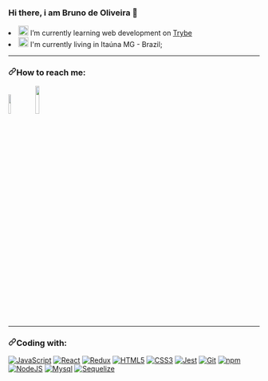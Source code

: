 ### Hi there, i am Bruno de Oliveira 👋

<li><g-emoji class="g-emoji" alias="telescope" fallback-src="https://github.githubassets.com/images/icons/emoji/unicode/1f52d.png"><img class="emoji" alt="telescope" height="20" width="20" src="https://github.githubassets.com/images/icons/emoji/unicode/1f52d.png"></g-emoji> I’m currently learning web development on <a href="https://www.betrybe.com/" rel="nofollow">Trybe</a></li>

<li><g-emoji class="g-emoji" alias="house" fallback-src="https://github.githubassets.com/images/icons/emoji/unicode/1f3e0.png"><img class="emoji" alt="house" height="20" width="20" src="https://github.githubassets.com/images/icons/emoji/unicode/1f3e0.png"></g-emoji> I'm currently living in Itaúna MG - Brazil;</li>


<hr>

<div dir="auto">
  <h3 dir="auto"><a id="user-content-how-to-reach-me" class="anchor" aria-hidden="true" href="#how-to-reach-me"><svg class="octicon octicon-link" viewBox="0 0 16 16" version="1.1" width="16" height="16" aria-hidden="true"><path fill-rule="evenodd" d="M7.775 3.275a.75.75 0 001.06 1.06l1.25-1.25a2 2 0 112.83 2.83l-2.5 2.5a2 2 0 01-2.83 0 .75.75 0 00-1.06 1.06 3.5 3.5 0 004.95 0l2.5-2.5a3.5 3.5 0 00-4.95-4.95l-1.25 1.25zm-4.69 9.64a2 2 0 010-2.83l2.5-2.5a2 2 0 012.83 0 .75.75 0 001.06-1.06 3.5 3.5 0 00-4.95 0l-2.5 2.5a3.5 3.5 0 004.95 4.95l1.25-1.25a.75.75 0 00-1.06-1.06l-1.25 1.25a2 2 0 01-2.83 0z"></path></svg></a>How to reach me:</h3>
  <a href="mailto:historia.brunooliveira1993@gmail.com"><img src="https://cdn.icon-icons.com/icons2/2530/PNG/512/gmail_button_icon_151848.png" data-canonical-src="https://img.shields.io/badge/Microsoft_Outlook-0078D4?style=for-the-badge&amp;logo=microsoft-outlook&amp;logoColor=white" style="width: 10%;"></a>
  <a href="https://www.linkedin.com/in/bruno-oliveira-silva/" rel="nofollow"><img src="https://cdn.icon-icons.com/icons2/2530/PNG/512/linkedin_button_icon_151847.png" style="width: 12%"></a> 
</div>

<hr>

<h3 dir="auto"><a id="user-content-coding-with" class="anchor" aria-hidden="true" href="#coding-with"><svg class="octicon octicon-link" viewBox="0 0 16 16" version="1.1" width="16" height="16" aria-hidden="true"><path fill-rule="evenodd" d="M7.775 3.275a.75.75 0 001.06 1.06l1.25-1.25a2 2 0 112.83 2.83l-2.5 2.5a2 2 0 01-2.83 0 .75.75 0 00-1.06 1.06 3.5 3.5 0 004.95 0l2.5-2.5a3.5 3.5 0 00-4.95-4.95l-1.25 1.25zm-4.69 9.64a2 2 0 010-2.83l2.5-2.5a2 2 0 012.83 0 .75.75 0 001.06-1.06 3.5 3.5 0 00-4.95 0l-2.5 2.5a3.5 3.5 0 004.95 4.95l1.25-1.25a.75.75 0 00-1.06-1.06l-1.25 1.25a2 2 0 01-2.83 0z"></path></svg></a>Coding with:</h3>

<p dir="auto"><a target="_blank" rel="noopener noreferrer nofollow" href="https://camo.githubusercontent.com/a1309b252e82434062012a8073fa9fc1416a96289b7ca11555577b9fbe1cf03e/68747470733a2f2f696d672e736869656c64732e696f2f62616467652f2d4a6176615363726970742d2532334637444631433f7374796c653d666c61742d737175617265266c6f676f3d6a617661736372697074266c6f676f436f6c6f723d303030303030266c6162656c436f6c6f723d25323346374446314326636f6c6f723d253233464643453541"><img src="https://camo.githubusercontent.com/a1309b252e82434062012a8073fa9fc1416a96289b7ca11555577b9fbe1cf03e/68747470733a2f2f696d672e736869656c64732e696f2f62616467652f2d4a6176615363726970742d2532334637444631433f7374796c653d666c61742d737175617265266c6f676f3d6a617661736372697074266c6f676f436f6c6f723d303030303030266c6162656c436f6c6f723d25323346374446314326636f6c6f723d253233464643453541" alt="JavaScript" data-canonical-src="https://img.shields.io/badge/-JavaScript-%23F7DF1C?style=flat-square&amp;logo=javascript&amp;logoColor=000000&amp;labelColor=%23F7DF1C&amp;color=%23FFCE5A" style="max-width: 100%;"></a>
<a target="_blank" rel="noopener noreferrer nofollow" href="https://camo.githubusercontent.com/152fc37c5684e92ac2e1ef87972125aa94156e171955530e0e0805bbf54f8ada/68747470733a2f2f696d672e736869656c64732e696f2f62616467652f2d52656163742d3731353963313f7374796c653d666c61742d737175617265266c6f676f3d7265616374266c6f676f436f6c6f723d666666666666"><img src="https://camo.githubusercontent.com/152fc37c5684e92ac2e1ef87972125aa94156e171955530e0e0805bbf54f8ada/68747470733a2f2f696d672e736869656c64732e696f2f62616467652f2d52656163742d3731353963313f7374796c653d666c61742d737175617265266c6f676f3d7265616374266c6f676f436f6c6f723d666666666666" alt="React" data-canonical-src="https://img.shields.io/badge/-React-7159c1?style=flat-square&amp;logo=react&amp;logoColor=ffffff" style="max-width: 100%;"></a>
<a target="_blank" rel="noopener noreferrer nofollow" href="https://camo.githubusercontent.com/b62d7433bfd927df47d9c072ae8fc4b9164c8e3d45078c19086b1f16ca3ebae6/68747470733a2f2f696d672e736869656c64732e696f2f62616467652f2d52656475782d3631444146423f7374796c653d666c61742d737175617265266c6f676f3d7265647578266c6f676f436f6c6f723d366134646166"><img src="https://camo.githubusercontent.com/b62d7433bfd927df47d9c072ae8fc4b9164c8e3d45078c19086b1f16ca3ebae6/68747470733a2f2f696d672e736869656c64732e696f2f62616467652f2d52656475782d3631444146423f7374796c653d666c61742d737175617265266c6f676f3d7265647578266c6f676f436f6c6f723d366134646166" alt="Redux" data-canonical-src="https://img.shields.io/badge/-Redux-61DAFB?style=flat-square&amp;logo=redux&amp;logoColor=6a4daf" style="max-width: 100%;"></a>
<a target="_blank" rel="noopener noreferrer nofollow" href="https://camo.githubusercontent.com/9a7c8c4ee62739436a191706be9f786a813dc377ce778522da198cb94874dc22/68747470733a2f2f696d672e736869656c64732e696f2f62616467652f2d48544d4c352d2532334534344432373f7374796c653d666c61742d737175617265266c6f676f3d68746d6c35266c6f676f436f6c6f723d666666666666"><img src="https://camo.githubusercontent.com/9a7c8c4ee62739436a191706be9f786a813dc377ce778522da198cb94874dc22/68747470733a2f2f696d672e736869656c64732e696f2f62616467652f2d48544d4c352d2532334534344432373f7374796c653d666c61742d737175617265266c6f676f3d68746d6c35266c6f676f436f6c6f723d666666666666" alt="HTML5" data-canonical-src="https://img.shields.io/badge/-HTML5-%23E44D27?style=flat-square&amp;logo=html5&amp;logoColor=ffffff" style="max-width: 100%;"></a>
<a target="_blank" rel="noopener noreferrer nofollow" href="https://camo.githubusercontent.com/19d98ab99fe0a1a5c00ef27920be3ada8548f2476877db0598960ac2a5f8788d/68747470733a2f2f696d672e736869656c64732e696f2f62616467652f2d435353332d2532333135373242363f7374796c653d666c61742d737175617265266c6f676f3d63737333"><img src="https://camo.githubusercontent.com/19d98ab99fe0a1a5c00ef27920be3ada8548f2476877db0598960ac2a5f8788d/68747470733a2f2f696d672e736869656c64732e696f2f62616467652f2d435353332d2532333135373242363f7374796c653d666c61742d737175617265266c6f676f3d63737333" alt="CSS3" data-canonical-src="https://img.shields.io/badge/-CSS3-%231572B6?style=flat-square&amp;logo=css3" style="max-width: 100%;"></a>
<a target="_blank" rel="noopener noreferrer nofollow" href="https://camo.githubusercontent.com/cc953977699cc82ff40767038a31149bb33dc59d3f5f82111e03ac6397c41c55/68747470733a2f2f696d672e736869656c64732e696f2f62616467652f2d4a6573742d2532334637444631433f7374796c653d666c61742d737175617265266c6f676f3d6a657374266c6f676f436f6c6f723d303030303030266c6162656c436f6c6f723d25323346374446314326636f6c6f723d253233464643453541"><img src="https://camo.githubusercontent.com/cc953977699cc82ff40767038a31149bb33dc59d3f5f82111e03ac6397c41c55/68747470733a2f2f696d672e736869656c64732e696f2f62616467652f2d4a6573742d2532334637444631433f7374796c653d666c61742d737175617265266c6f676f3d6a657374266c6f676f436f6c6f723d303030303030266c6162656c436f6c6f723d25323346374446314326636f6c6f723d253233464643453541" alt="Jest" data-canonical-src="https://img.shields.io/badge/-Jest-%23F7DF1C?style=flat-square&amp;logo=jest&amp;logoColor=000000&amp;labelColor=%23F7DF1C&amp;color=%23FFCE5A" style="max-width: 100%;"></a>
<a target="_blank" rel="noopener noreferrer nofollow" href="https://camo.githubusercontent.com/c5d0c3ab3bb7d56038dcfa868b056ed7b2bd119579bd4cf4d1123244adc74bca/68747470733a2f2f696d672e736869656c64732e696f2f62616467652f2d4769742d2532334630353033323f7374796c653d666c61742d737175617265266c6f676f3d676974266c6f676f436f6c6f723d253233666666666666"><img src="https://camo.githubusercontent.com/c5d0c3ab3bb7d56038dcfa868b056ed7b2bd119579bd4cf4d1123244adc74bca/68747470733a2f2f696d672e736869656c64732e696f2f62616467652f2d4769742d2532334630353033323f7374796c653d666c61742d737175617265266c6f676f3d676974266c6f676f436f6c6f723d253233666666666666" alt="Git" data-canonical-src="https://img.shields.io/badge/-Git-%23F05032?style=flat-square&amp;logo=git&amp;logoColor=%23ffffff" style="max-width: 100%;"></a>
<a target="_blank" rel="noopener noreferrer nofollow" href="https://camo.githubusercontent.com/c86fa899f92cd5c3be75287bba2e72e8554e59ad3e2fce7e1b3642b96a8097e0/68747470733a2f2f696d672e736869656c64732e696f2f6e706d2f762f6e706d2e7376673f6c6f676f3d6e706d"><img src="https://camo.githubusercontent.com/c86fa899f92cd5c3be75287bba2e72e8554e59ad3e2fce7e1b3642b96a8097e0/68747470733a2f2f696d672e736869656c64732e696f2f6e706d2f762f6e706d2e7376673f6c6f676f3d6e706d" alt="npm" data-canonical-src="https://img.shields.io/npm/v/npm.svg?logo=npm" style="max-width: 100%;"></a>
<a target="_blank" rel="noopener noreferrer nofollow" href="https://camo.githubusercontent.com/6719bd895aba9f23b07a510f5c4dbe729eb40f6010e54fcd5536e7b7a6bb8884/68747470733a2f2f696d672e736869656c64732e696f2f62616467652f2d4e6f64654a532d2532333135373242363f7374796c653d666c61742d737175617265266c6f676f3d6e6f64656a73"><img src="https://camo.githubusercontent.com/6719bd895aba9f23b07a510f5c4dbe729eb40f6010e54fcd5536e7b7a6bb8884/68747470733a2f2f696d672e736869656c64732e696f2f62616467652f2d4e6f64654a532d2532333135373242363f7374796c653d666c61742d737175617265266c6f676f3d6e6f64656a73" alt="NodeJS" data-canonical-src="https://img.shields.io/badge/-NodeJS-%231572B6?style=flat-square&amp;logo=nodejs" style="max-width: 100%;"></a>
<a target="_blank" rel="noopener noreferrer nofollow" href="https://camo.githubusercontent.com/f571cfa1176e280eb0c6f12440f4488eb704dd5f89a7d220d7a6b92e87bf1ade/68747470733a2f2f696d672e736869656c64732e696f2f62616467652f2d4d7973716c2d2532333135373242363f7374796c653d666c61742d737175617265266c6f676f3d6d7973716c"><img src="https://camo.githubusercontent.com/f571cfa1176e280eb0c6f12440f4488eb704dd5f89a7d220d7a6b92e87bf1ade/68747470733a2f2f696d672e736869656c64732e696f2f62616467652f2d4d7973716c2d2532333135373242363f7374796c653d666c61742d737175617265266c6f676f3d6d7973716c" alt="Mysql" data-canonical-src="https://img.shields.io/badge/-Mysql-%231572B6?style=flat-square&amp;logo=mysql" style="max-width: 100%;"></a>
<a target="_blank" rel="noopener noreferrer nofollow" href="https://camo.githubusercontent.com/94137f6ed165b72885d7310c65daaf3706de854cc317236ebc284a3f44a58bdd/68747470733a2f2f696d672e736869656c64732e696f2f62616467652f2d53657175656c697a652d2532333135373242363f7374796c653d666c61742d737175617265266c6f676f3d73657175656c697a65"><img src="https://camo.githubusercontent.com/94137f6ed165b72885d7310c65daaf3706de854cc317236ebc284a3f44a58bdd/68747470733a2f2f696d672e736869656c64732e696f2f62616467652f2d53657175656c697a652d2532333135373242363f7374796c653d666c61742d737175617265266c6f676f3d73657175656c697a65" alt="Sequelize" data-canonical-src="https://img.shields.io/badge/-Sequelize-%231572B6?style=flat-square&amp;logo=sequelize" style="max-width: 100%;"></a></p>



<!--
**brunooliveira1993/brunooliveira1993** is a ✨ _special_ ✨ repository because its `README.md` (this file) appears on your GitHub profile.

Here are some ideas to get you started:

- 🔭 I’m currently working on ...
- 🌱 I’m currently learning ...
- 👯 I’m looking to collaborate on ...
- 🤔 I’m looking for help with ...
- 💬 Ask me about ...
- 📫 How to reach me: ...
- 😄 Pronouns: ...
- ⚡ Fun fact: ...
-->
